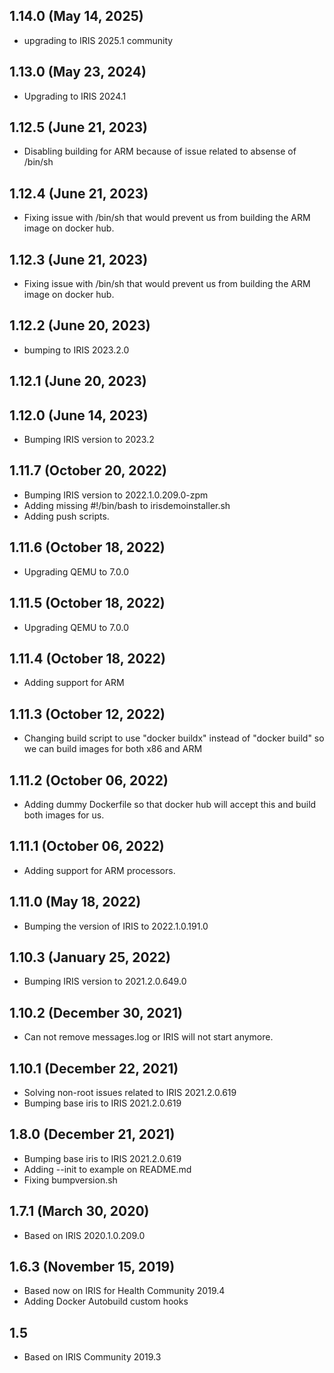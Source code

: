 ## 1.14.0 (May 14, 2025)
  - upgrading to IRIS 2025.1 community

## 1.13.0 (May 23, 2024)
  - Upgrading to IRIS 2024.1

## 1.12.5 (June 21, 2023)
  - Disabling building for ARM because of issue related to absense of /bin/sh

## 1.12.4 (June 21, 2023)
  - Fixing issue with /bin/sh that would prevent us from building the ARM image on docker hub.

## 1.12.3 (June 21, 2023)
  - Fixing issue with /bin/sh that would prevent us from building the ARM image on docker hub.

## 1.12.2 (June 20, 2023)
  - bumping to IRIS 2023.2.0

## 1.12.1 (June 20, 2023)


## 1.12.0 (June 14, 2023)
  - Bumping IRIS version to 2023.2

## 1.11.7 (October 20, 2022)
  - Bumping IRIS version to 2022.1.0.209.0-zpm
  - Adding missing #!/bin/bash to irisdemoinstaller.sh
  - Adding push scripts.

## 1.11.6 (October 18, 2022)
  - Upgrading QEMU to 7.0.0

## 1.11.5 (October 18, 2022)
  - Upgrading QEMU to 7.0.0

## 1.11.4 (October 18, 2022)
  - Adding support for ARM

## 1.11.3 (October 12, 2022)
  - Changing build script to use "docker buildx" instead of "docker build" so we can build images for both x86 and ARM

## 1.11.2 (October 06, 2022)
  - Adding dummy Dockerfile so that docker hub will accept this and build both images for us.

## 1.11.1 (October 06, 2022)
  - Adding support for ARM processors.

## 1.11.0 (May 18, 2022)
  - Bumping the version of IRIS to 2022.1.0.191.0

## 1.10.3 (January 25, 2022)
  - Bumping IRIS version to 2021.2.0.649.0

## 1.10.2 (December 30, 2021)
  - Can not remove messages.log or IRIS will not start anymore.

## 1.10.1 (December 22, 2021)
  - Solving non-root issues related to IRIS 2021.2.0.619
  - Bumping base iris to IRIS 2021.2.0.619

## 1.8.0 (December 21, 2021)
  - Bumping base iris to IRIS 2021.2.0.619
  - Adding --init to example on README.md
  - Fixing bumpversion.sh

## 1.7.1 (March 30, 2020)
  - Based on IRIS 2020.1.0.209.0

## 1.6.3 (November 15, 2019)
  - Based now on IRIS for Health Community 2019.4
  - Adding Docker Autobuild custom hooks

## 1.5 
  - Based on IRIS Community 2019.3

